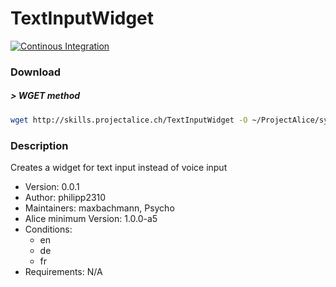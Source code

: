 # TextInputWidget

[![Continous Integration](https://gitlab.com/project-alice-assistant/skills/skill_TextInputWidget/badges/master/pipeline.svg)](https://gitlab.com/project-alice-assistant/skills/skill_TextInputWidget/pipelines/latest)

### Download

##### > WGET method
```bash
wget http://skills.projectalice.ch/TextInputWidget -O ~/ProjectAlice/system/skillInstallTickets/TextInputWidget.install
```

### Description
Creates a widget for text input instead of voice input

- Version: 0.0.1
- Author: philipp2310
- Maintainers: maxbachmann, Psycho
- Alice minimum Version: 1.0.0-a5
- Conditions:
  - en
  - de
  - fr
- Requirements: N/A

